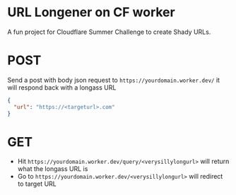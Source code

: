 # URL Longener on CF worker

A fun project for Cloudflare Summer Challenge to create Shady URLs.

# POST

Send a post with body json request to `https://yourdomain.worker.dev/` it will respond back with a longass URL

```json
{
  "url": "https://<targeturl>.com"
}
```

# GET

- Hit `https://yourdomain.worker.dev/query/<verysillylongurl>` will return what the longass URL is
- Go to `https://yourdomain.worker.dev/<verysillylongurl>` will redirect to target URL
